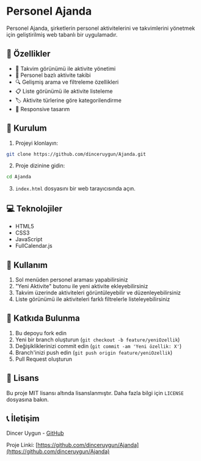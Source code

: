 # Personel Ajanda

Personel Ajanda, şirketlerin personel aktivitelerini ve takvimlerini yönetmek için geliştirilmiş web tabanlı bir uygulamadır.

## 🌟 Özellikler

- 📅 Takvim görünümü ile aktivite yönetimi
- 👥 Personel bazlı aktivite takibi
- 🔍 Gelişmiş arama ve filtreleme özellikleri
- 📋 Liste görünümü ile aktivite listeleme
- 🏷️ Aktivite türlerine göre kategorilendirme
- 📱 Responsive tasarım

## 🚀 Kurulum

1. Projeyi klonlayın:
```bash
git clone https://github.com/dinceruygun/Ajanda.git
```

2. Proje dizinine gidin:
```bash
cd Ajanda
```

3. `index.html` dosyasını bir web tarayıcısında açın.

## 💻 Teknolojiler

- HTML5
- CSS3
- JavaScript
- FullCalendar.js

## 📝 Kullanım

1. Sol menüden personel araması yapabilirsiniz
2. "Yeni Aktivite" butonu ile yeni aktivite ekleyebilirsiniz
3. Takvim üzerinde aktiviteleri görüntüleyebilir ve düzenleyebilirsiniz
4. Liste görünümü ile aktiviteleri farklı filtrelerle listeleyebilirsiniz

## 🤝 Katkıda Bulunma

1. Bu depoyu fork edin
2. Yeni bir branch oluşturun (`git checkout -b feature/yeniOzellik`)
3. Değişikliklerinizi commit edin (`git commit -am 'Yeni özellik: X'`)
4. Branch'inizi push edin (`git push origin feature/yeniOzellik`)
5. Pull Request oluşturun

## 📄 Lisans

Bu proje MIT lisansı altında lisanslanmıştır. Daha fazla bilgi için `LICENSE` dosyasına bakın.

## 📞 İletişim

Dincer Uygun - [GitHub](https://github.com/dinceruygun)

Proje Linki: [https://github.com/dinceruygun/Ajanda](https://github.com/dinceruygun/Ajanda) 